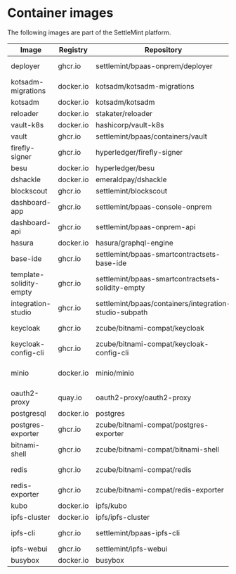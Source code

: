 # Container images

The following images are part of the SettleMint platform.

| Image                   | Registry  | Repository                                             | Tag                          |
| ----------------------- | --------- | ------------------------------------------------------ | ---------------------------- |
| deployer                | ghcr.io   | settlemint/bpaas-onprem/deployer                       | 4.0.0-1665790989             |
| kotsadm-migrations      | docker.io | kotsadm/kotsadm-migrations                             | v1.87.0                      |
| kotsadm                 | docker.io | kotsadm/kotsadm                                        | v1.87.0                      |
| reloader                | docker.io | stakater/reloader                                      | v0.0.124                     |
| vault-k8s               | docker.io | hashicorp/vault-k8s                                    | 1.0.0                        |
| vault                   | ghcr.io   | settlemint/bpaas/containers/vault                      | 1.3.1                        |
| firefly-signer          | ghcr.io   | hyperledger/firefly-signer                             | v1.1.1                       |
| besu                    | docker.io | hyperledger/besu                                       | 22.7.6-graalvm               |
| dshackle                | docker.io | emeraldpay/dshackle                                    | 0.13.1                       |
| blockscout              | ghcr.io   | settlemint/blockscout                                  | 4.1.10                       |
| dashboard-app           | ghcr.io   | settlemint/bpaas-console-onprem                        | 5.29.0-alpha.104             |
| dashboard-api           | ghcr.io   | settlemint/bpaas-onprem-api                            | 5.29.0-alpha.104             |
| hasura                  | docker.io | hasura/graphql-engine                                  | v2.13.0                      |
| base-ide                | ghcr.io   | settlemint/bpaas-smartcontractsets-base-ide            | 5.29.0-alpha.104             |
| template-solidity-empty | ghcr.io   | settlemint/bpaas-smartcontractsets-solidity-empty      | 5.29.0-alpha.104             |
| integration-studio      | ghcr.io   | settlemint/bpaas/containers/integration-studio-subpath | 1.3.1                        |
| keycloak                | ghcr.io   | zcube/bitnami-compat/keycloak                          | 19.0.2-debian-11-r29         |
| keycloak-config-cli     | ghcr.io   | zcube/bitnami-compat/keycloak-config-cli               | 5.3.1-debian-11-r29          |
| minio                   | docker.io | minio/minio                                            | RELEASE.2022-10-08T20-11-00Z |
| oauth2-proxy            | quay.io   | oauth2-proxy/oauth2-proxy                              | v7.3.0                       |
| postgresql              | docker.io | postgres                                               | 14.5                         |
| postgres-exporter       | ghcr.io   | zcube/bitnami-compat/postgres-exporter                 | 0.11.1-debian-11-r29         |
| bitnami-shell           | ghcr.io   | zcube/bitnami-compat/bitnami-shell                     | 11.0.0-debian-11-r29         |
| redis                   | ghcr.io   | zcube/bitnami-compat/redis                             | 7.0.5-debian-11-r29          |
| redis-exporter          | ghcr.io   | zcube/bitnami-compat/redis-exporter                    | 1.44.0-debian-11-r29         |
| kubo                    | docker.io | ipfs/kubo                                              | v0.16.0                      |
| ipfs-cluster            | docker.io | ipfs/ipfs-cluster                                      | 1.0.4                        |
| ipfs-cli                | ghcr.io   | settlemint/bpaas-ipfs-cli                              | 5.29.0-alpha.104             |
| ipfs-webui              | ghcr.io   | settlemint/ipfs-webui                                  | ocbc15                       |
| busybox                 | docker.io | busybox                                                | 1.35.0                       |
